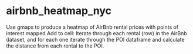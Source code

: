 # airbnb_heatmap_nyc
Use gmaps to produce a heatmap of AirBnb rental prices with points of interest mapped 
Add to cell: Iterate through each rental (row) in the AirBnb dataset, and for each one iterate through the POI dataframe and calculate the distance from each rental to the POI.
